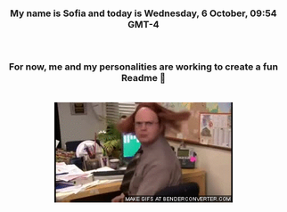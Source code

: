 


<div align="center">
<h3 >My name is Sofia and today is Wednesday, 6 October, 09:54 GMT-4</h3><br>
<h3 >For now, me and my personalities are working to create a fun Readme 👋
</h3><br>
<img src='img/dwight.gif' alt='working...'/>
</div>
